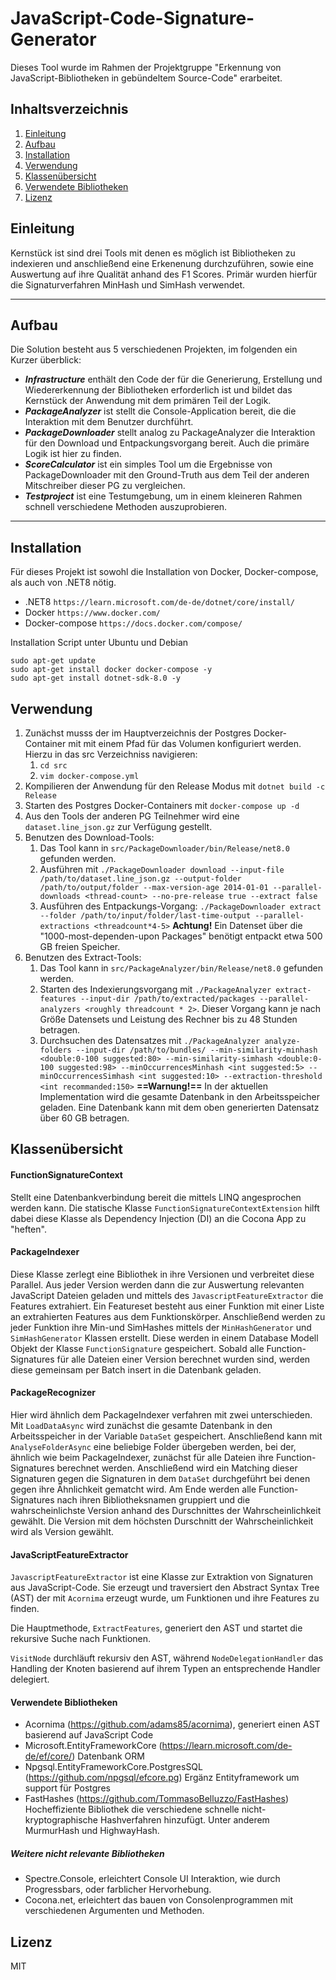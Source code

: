 # JavaScript-Code-Signature-Generator

Dieses Tool wurde im Rahmen der Projektgruppe "Erkennung von JavaScript-Bibliotheken in gebündeltem Source-Code" erarbeitet.

## Inhaltsverzeichnis

1. [Einleitung](#einleitung)
2. [Aufbau](#Aufbau)
3. [Installation](#installation)
4. [Verwendung](#verwendung)
5. [Klassenübersicht](#Klassenübersicht)
6. [Verwendete Bibliotheken](#Verwendete-Bibliotheken)
7. [Lizenz](#lizenz)

## Einleitung

Kernstück ist sind drei Tools mit denen es möglich ist Bibliotheken zu indexieren und anschließend eine Erkenenung durchzuführen, sowie eine Auswertung auf ihre Qualität anhand des F1 Scores.
Primär wurden hierfür die Signaturverfahren MinHash und SimHash verwendet.
* ****
## Aufbau

Die Solution besteht aus 5 verschiedenen Projekten, im folgenden ein Kurzer überblick:
* ***Infrastructure*** enthält den Code der für die Generierung, Erstellung und Wiedererkennung der Bibliotheken erforderlich ist und bildet das Kernstück der Anwendung mit dem primären Teil der Logik.
* ***PackageAnalyzer*** ist stellt die Console-Application bereit, die die Interaktion mit dem Benutzer durchführt.
* ***PackageDownloader*** stellt analog zu PackageAnalyzer die Interaktion für den Download und Entpackungsvorgang bereit. Auch die primäre Logik ist hier zu finden.
* ***ScoreCalculator*** ist ein simples Tool um die Ergebnisse von PackageDownloader mit den Ground-Truth aus dem Teil der anderen Mitschreiber dieser PG zu vergleichen.
* ***Testproject*** ist eine Testumgebung, um in einem kleineren Rahmen schnell verschiedene Methoden auszuprobieren.
* ****

## Installation

Für dieses Projekt ist sowohl die Installation von Docker, Docker-compose, als auch von .NET8 nötig.
* .NET8 ``https://learn.microsoft.com/de-de/dotnet/core/install/``
* Docker ``https://www.docker.com/``
* Docker-compose ``https://docs.docker.com/compose/``

Installation Script unter Ubuntu und Debian
```
sudo apt-get update
sudo apt-get install docker docker-compose -y
sudo apt-get install dotnet-sdk-8.0 -y
```

## Verwendung

1. Zunächst musss der im Hauptverzeichnis der Postgres Docker-Container mit mit einem Pfad für das Volumen konfiguriert werden. Hierzu in das src Verzeichniss navigieren:
	1. ``cd src``
	2. ``vim docker-compose.yml``
2. Kompilieren der Anwendung für den Release Modus mit ``dotnet build -c Release`` 
3. Starten des Postgres Docker-Containers mit ``docker-compose up -d``
4. Aus den Tools der anderen PG Teilnehmer wird eine ``dataset.line_json.gz`` zur Verfügung gestellt. 
5. Benutzen des Download-Tools:
	1. Das Tool kann in `src/PackageDownloader/bin/Release/net8.0` gefunden werden.
	2. Ausführen mit `./PackageDownloader download --input-file /path/to/dataset.line_json.gz --output-folder /path/to/output/folder --max-version-age 2014-01-01 --parallel-downloads <thread-count> --no-pre-release true --extract false`
	3. Ausführen des Entpackungs-Vorgang: `./PackageDownloader extract --folder /path/to/input/folder/last-time-output --parallel-extractions <threadcount*4-5>` **Achtung!** Ein Datenset über die "1000-most-dependen-upon Packages" benötigt entpackt etwa 500 GB freien Speicher.
1. Benutzen des Extract-Tools:
	1. Das Tool kann in `src/PackageAnalyzer/bin/Release/net8.0` gefunden werden.
	2. Starten des Indexierungsvorgang mit `./PackageAnalyzer extract-features --input-dir /path/to/extracted/packages --parallel-analyzers <roughly threadcount * 2>`. Dieser Vorgang kann je nach Größe Datensets und Leistung des Rechner bis zu 48 Stunden betragen.
	3. Durchsuchen des Datensatzes mit ``./PackageAnalyzer analyze-folders --input-dir /path/to/bundles/ --min-similarity-minhash <double:0-100 suggested:80> --min-similarity-simhash <double:0-100 suggested:98> --minOccurrencesMinhash <int suggested:5> --minOccurrencesSimhash <int suggested:10> --extraction-threshold <int recommanded:150>`` **==Warnung!==** In der aktuellen Implementation wird die gesamte Datenbank in den Arbeitsspeicher geladen. Eine Datenbank kann mit dem oben generierten Datensatz über 60 GB betragen.
## Klassenübersicht

#### FunctionSignatureContext
Stellt eine Datenbankverbindung bereit die mittels LINQ angesprochen werden kann.
Die statische Klasse ``FunctionSignatureContextExtension`` hilft dabei diese Klasse als Dependency Injection (DI) an die Cocona App zu "heften".
#### PackageIndexer
Diese Klasse zerlegt eine Bibliothek in ihre Versionen und verbreitet diese Parallel. Aus jeder Version werden dann die zur Auswertung relevanten JavaScript Dateien geladen und mittels des ``JavascriptFeatureExtractor`` die Features extrahiert. Ein Featureset besteht aus einer Funktion mit einer Liste an extrahierten Features aus dem Funktionskörper.
Anschließend werden zu jeder Funktion ihre Min-und SimHashes mittels der ``MinHashGenerator`` und ``SimHashGenerator`` Klassen erstellt. Diese werden in einem Database Modell Objekt der Klasse ``FunctionSignature`` gespeichert.
Sobald alle Function-Signatures für alle Dateien einer Version berechnet wurden sind, werden diese gemeinsam per Batch insert in die Datenbank geladen.
#### PackageRecognizer
Hier wird ähnlich dem PackageIndexer verfahren mit zwei unterschieden.
Mit ``LoadDataAsync`` wird zunächst die gesamte Datenbank in den Arbeitsspeicher in der Variable ``DataSet`` gespeichert.
Anschließend kann mit ``AnalyseFolderAsync`` eine beliebige Folder übergeben werden, bei der, ähnlich wie beim PackageIndexer, zunächst für alle Dateien ihre Function-Signatures berechnet werden.
Anschließend wird ein Matching dieser Signaturen gegen die Signaturen in dem ``DataSet`` durchgeführt bei denen gegen ihre Ähnlichkeit gematcht wird.
Am Ende werden alle Function-Signatures nach ihren Bibliotheksnamen gruppiert und die wahrscheinlichste Version anhand des Durschnittes der Wahrscheinlichkeit gewählt. Die Version mit dem höchsten Durschnitt der Wahrscheinlichkeit wird als Version gewählt.

#### JavaScriptFeatureExtractor
`JavascriptFeatureExtractor` ist eine Klasse zur Extraktion von Signaturen aus JavaScript-Code. Sie erzeugt und traversiert den Abstract Syntax Tree (AST) der mit ``Acornima``  erzeugt wurde, um Funktionen und ihre Features zu finden.   
  
Die Hauptmethode, `ExtractFeatures`, generiert den AST und startet die rekursive Suche nach Funktionen.   
  
`VisitNode` durchläuft rekursiv den AST, während `NodeDelegationHandler` das Handling der Knoten basierend auf ihrem Typen an entsprechende Handler delegiert.

#### Verwendete Bibliotheken

* Acornima (https://github.com/adams85/acornima), generiert einen AST basierend auf JavaScript Code
* Microsoft.EntityFrameworkCore (https://learn.microsoft.com/de-de/ef/core/) Datenbank ORM
* Npgsql.EntityFrameworkCore.PostgresSQL (https://github.com/npgsql/efcore.pg) Ergänz Entityframework um support für Postgres
* FastHashes (https://github.com/TommasoBelluzzo/FastHashes) Hocheffiziente Bibliothek die verschiedene schnelle nicht-kryptographische Hashverfahren hinzufügt. Unter anderem MurmurHash und HighwayHash.

##### Weitere nicht relevante Bibliotheken
* Spectre.Console, erleichtert Console UI Interaktion, wie durch Progressbars, oder farblicher Hervorhebung.
* Cocona.net, erleichtert das bauen von Consolenprogrammen mit verschiedenen Argumenten und Methoden.

## Lizenz

MIT